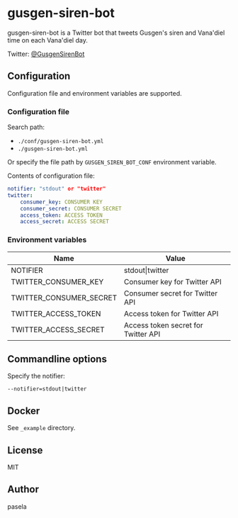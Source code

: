 # gusgen-siren-bot

gusgen-siren-bot is a Twitter bot that tweets Gusgen's siren and Vana'diel time on each Vana'diel day.

Twitter: [@GusgenSirenBot](https://twitter.com/gusgensirenbot)

## Configuration

Configuration file and environment variables are supported.

### Configuration file

Search path:

- `./conf/gusgen-siren-bot.yml`
- `./gusgen-siren-bot.yml`

Or specify the file path by `GUSGEN_SIREN_BOT_CONF` environment variable.

Contents of configuration file:

```yaml
notifier: "stdout" or "twitter"
twitter:
    consumer_key: CONSUMER KEY
    consumer_secret: CONSUMER SECRET
    access_token: ACCESS TOKEN
    access_secret: ACCESS SECRET
```

### Environment variables

| Name                    | Value                               |
| ----------------------- | ----------------------------------- |
| NOTIFIER                | stdout\|twitter                     |
| TWITTER_CONSUMER_KEY    | Consumer key for Twitter API        |
| TWITTER_CONSUMER_SECRET | Consumer secret for Twitter API     |
| TWITTER_ACCESS_TOKEN    | Access token for Twitter API        |
| TWITTER_ACCESS_SECRET   | Access token secret for Twitter API |

## Commandline options

Specify the notifier:

`--notifier=stdout|twitter`

## Docker

See `_example` directory.

## License

MIT

## Author

pasela
